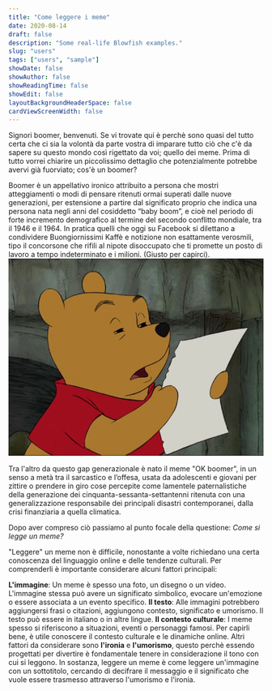 ```yaml
---
title: "Come leggere i meme"
date: 2020-08-14
draft: false
description: "Some real-life Blowfish examples."
slug: "users"
tags: ["users", "sample"]
showDate: false
showAuthor: false
showReadingTime: false
showEdit: false
layoutBackgroundHeaderSpace: false
cardViewScreenWidth: false
---
```






Signori boomer, benvenuti. 
Se vi trovate qui è perchè sono quasi del tutto certa che ci sia la volontà da parte vostra di imparare tutto ciò che c'è da sapere su questo mondo così rigettato da voi; quello dei meme. 
Prima di tutto vorrei chiarire un piccolissimo dettaglio che potenzialmente potrebbe avervi già fuorviato; cos'è un boomer? 

Boomer è un appellativo ironico attribuito a persona che mostri atteggiamenti o modi di pensare ritenuti ormai superati dalle nuove generazioni, per estensione a partire dal significato proprio che indica una persona nata negli anni del cosiddetto “baby boom”, e cioè nel periodo di forte incremento demografico al termine del secondo conflitto mondiale, tra il 1946 e il 1964. In pratica quelli che oggi su Facebook si dilettano a condividere Buongiornissimi Kaffè e notizione non esattamente verosmili, tipo il concorsone che rifili al nipote disoccupato che ti promette un posto di lavoro a tempo indeterminato e i milioni. (Giusto per capirci).
 ![alt text](winniememe.jpg)
 
Tra l'altro da questo gap generazionale è nato il meme "OK boomer", in un senso a metà tra il sarcastico e l’offesa, usata da adolescenti e giovani per zittire o prendere in giro cose percepite come lamentele paternalistiche della generazione dei cinquanta-sessanta-settantenni ritenuta con una generalizzazione  responsabile dei principali disastri contemporanei, dalla crisi finanziaria a quella climatica. 

Dopo aver compreso ciò passiamo al punto focale della questione: *Come si legge un meme?*  

"Leggere" un meme non è difficile, nonostante a volte richiedano una certa conoscenza del linguaggio online e delle tendenze culturali. Per comprenderli è importante considerare alcuni fattori principali: 

**L'immagine**: Un meme è spesso una foto, un disegno o un video. L'immagine stessa può avere un significato simbolico, evocare un'emozione o essere associata a un evento specifico.
**Il testo**: Alle immagini potrebbero aggiungersi frasi o citazioni, aggiungono contesto, significato e umorismo. Il testo può essere in italiano o in altre lingue.
**Il contesto culturale**:  I meme spesso si riferiscono a situazioni, eventi o personaggi famosi. Per capirli bene, è utile conoscere il contesto culturale e le dinamiche online. 
Altri fattori da considerare sono **l'ironia** e **l'umorismo**, questo perchè essendo progettati per divertire è fondamentale tenere in considerazione il tono con cui si leggono. 
In sostanza, leggere un meme è come leggere un'immagine con un sottotitolo, cercando di decifrare il messaggio e il significato che vuole essere trasmesso attraverso l'umorismo e l'ironia.


